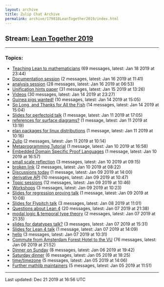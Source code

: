 ```yaml
---
layout: archive
title: Zulip Chat Archive
permalink: archive/179818LeanTogether2019/index.html
---
```


## Stream: [Lean Together 2019](https://rht.github.io/archive/179818LeanTogether2019/index.html)
---

### Topics:

* [Teaching Lean to mathematicians](88047TeachingLeantomathematicians.html) (69 messages, latest: Jan 18 2019 at 23:44)
* [Documentation session](21791Documentationsession.html) (2 messages, latest: Jan 16 2019 at 11:41)
* [analysis session](90889analysissession.html) (28 messages, latest: Jan 16 2019 at 06:53)
* [Unification hints paper](88568Unificationhintspaper.html) (31 messages, latest: Jan 15 2019 at 13:26)
* [Videos](74251Videos.html) (30 messages, latest: Jan 14 2019 at 23:27)
* [Guinea pigs wanted!](44625Guineapigswanted.html) (10 messages, latest: Jan 14 2019 at 15:05)
* [So Long, and Thanks for All the Fish](67846SoLongandThanksforAlltheFish.html) (14 messages, latest: Jan 14 2019 at 15:04)
* [Slides for perfectoid talk](49853Slidesforperfectoidtalk.html) (1 message, latest: Jan 11 2019 at 17:05)
* [references for surface diagrams?](99706referencesforsurfacediagrams.html) (1 message, latest: Jan 11 2019 at 13:19)
* [elan packages for linux distributions](97418elanpackagesforlinuxdistributions.html) (1 message, latest: Jan 11 2019 at 10:16)
* [Zulip](26517Zulip.html) (2 messages, latest: Jan 11 2019 at 10:14)
* [Metaprogramming Tutorial](51967MetaprogrammingTutorial.html) (1 message, latest: Jan 10 2019 at 16:58)
* [Embedded Domain Specific Proof Languages](38246EmbeddedDomainSpecificProofLanguages.html) (1 message, latest: Jan 10 2019 at 16:57)
* [small scale reflection](22669smallscalereflection.html) (3 messages, latest: Jan 10 2019 at 09:15)
* [broken link](09264brokenlink.html) (2 messages, latest: Jan 10 2019 at 08:22)
* [Discussions today](89273Discussionstoday.html) (1 message, latest: Jan 09 2019 at 14:00)
* [derivative API](30286derivativeAPI.html) (10 messages, latest: Jan 09 2019 at 10:47)
* [Topic sessions](20471Topicsessions.html) (12 messages, latest: Jan 09 2019 at 10:46)
* [Workshops](59665Workshops.html) (3 messages, latest: Jan 09 2019 at 10:23)
* [Slides for regression proving talk](35870Slidesforregressionprovingtalk.html) (1 message, latest: Jan 09 2019 at 10:08)
* [Slides for Flypitch talk](08283SlidesforFlypitchtalk.html) (3 messages, latest: Jan 08 2019 at 11:01)
* [Questions about Lean 4](73691QuestionsaboutLean4.html) (20 messages, latest: Jan 07 2019 at 21:38)
* [modal logic & temporal type theory](92067modallogictemporaltypetheory.html) (2 messages, latest: Jan 07 2019 at 21:35)
* [slides for datatypes talk?](51526slidesfordatatypestalk.html) (3 messages, latest: Jan 07 2019 at 15:31)
* [Slides for Lean 4 talk](41996SlidesforLean4talk.html) (1 message, latest: Jan 07 2019 at 14:09)
* [hello](47413hello.html) (3 messages, latest: Jan 07 2019 at 10:31)
* [Commute from Amsterdam Forest Hotel to the VU](19307CommutefromAmsterdamForestHoteltotheVU.html) (76 messages, latest: Jan 06 2019 at 21:52)
* [Dinner on Sunday](35858DinneronSunday.html) (8 messages, latest: Jan 06 2019 at 19:42)
* [Saturday dinner](65678Saturdaydinner.html) (6 messages, latest: Jan 05 2019 at 18:25)
* [time/timezone](32426timetimezone.html) (5 messages, latest: Jan 05 2019 at 14:06)
* [Further mathlib maintainers](36093Furthermathlibmaintainers.html) (5 messages, latest: Jan 05 2019 at 11:51)

<hr><p>Last updated: Dec 21 2019 at 16:56 UTC</p>